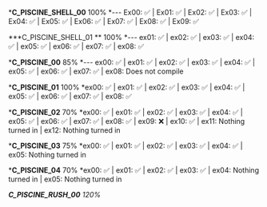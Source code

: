 ***C_PISCINE_SHELL_00** 100% 
*---
Ex00: ✅ | Ex01: ✅ | Ex02: ✅ | Ex03: ✅ | Ex04: ✅ | Ex05: ✅ | Ex06: ✅ | Ex07: ✅ | Ex08: ✅ | Ex09: ✅

***C_PISCINE_SHELL_01 ** 100% 
*---
ex01: ✅ | ex02: ✅ | ex03: ✅ | ex04: ✅ | ex05: ✅ | ex06: ✅ | ex07: ✅ | ex08: ✅

***C_PISCINE_00** 85% 
*---
ex00: ✅ | ex01: ✅ | ex02: ✅ | ex03: ✅ | ex04: ✅ | ex05: ✅ | ex06: ✅ | ex07: ✅ | ex08: Does not compile

***C_PISCINE_01** 100% 
*ex00: ✅ | ex01: ✅ | ex02: ✅ | ex03: ✅ | ex04: ✅ | ex05: ✅ | ex06: ✅ | ex07: ✅ | ex08: ✅

***C_PISCINE_02** 70% 
*ex00: ✅ | ex01: ✅ | ex02: ✅ | ex03: ✅ | ex04: ✅ | ex05: ✅ | ex06: ✅ | ex07: ✅ | ex08: ✅ | ex09: ❌ | ex10: ✅ | ex11: Nothing turned in | ex12: Nothing turned in

***C_PISCINE_03** 75% 
*ex00: ✅ | ex01: ✅ | ex02: ✅ | ex03: ✅ | ex04: ✅ | ex05: Nothing turned in

***C_PISCINE_04** 70% 
*ex00: ✅ | ex01: ✅ | ex02: ✅ | ex03: ✅ | ex04: Nothing turned in | ex05: Nothing turned in

***C_PISCINE_RUSH_00** 120%*
